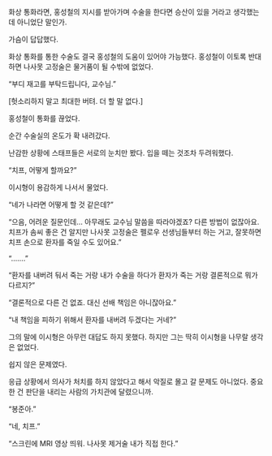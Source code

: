 화상 통화라면, 홍성철의 지시를 받아가며 수술을 한다면 승산이 있을 거라고 생각했는데 아니었단 말인가.

가슴이 답답했다.

화상 통화를 통한 수술도 결국 홍성철의 도움이 있어야 가능했다. 홍성철이 이토록 반대하면 나사못 고정술은 물거품이 될 수밖에 없었다.

“부디 재고를 부탁드립니다, 교수님.”

[헛소리하지 말고 최대한 버텨. 더 할 말 없다.]

홍성철이 통화를 끊었다.

순간 수술실의 온도가 확 내려갔다.

난감한 상황에 스태프들은 서로의 눈치만 봤다. 입을 떼는 것조차 두려워했다.

“치프, 어떻게 할까요?”

이시형이 용감하게 나서서 물었다.

“네가 나라면 어떻게 할 것 같은데?”

“으음, 어려운 질문인데… 아무래도 교수님 말씀을 따라야겠죠? 다른 방법이 없잖아요. 치프가 솜씨 좋은 건 알지만 나사못 고정술은 펠로우 선생님들부터 하는 거고, 잘못하면 치프 손으로 환자를 죽일 수도 있어요.”

“…….”

“환자를 내버려 둬서 죽는 거랑 내가 수술을 하다가 환자가 죽는 거랑 결론적으로 뭐가 다르지?”

“결론적으로 다른 건 없죠. 대신 선배 책임은 아니잖아요.”

“내 책임을 피하기 위해서 환자를 내버려 두겠다는 거네?”

그의 말에 이시형은 아무런 대답도 하지 못했다. 하지만 그는 딱히 이시형을 나무랄 생각은 없었다.

쉽지 않은 문제였다.

응급 상황에서 의사가 처치를 하지 않았다고 해서 악질로 몰고 갈 문제도 아니었다. 중요한 건 판단을 내리는 사람의 가치관에 달렸으니까.

“봉준아.”

“네, 치프.”

“스크린에 MRI 영상 띄워. 나사못 제거술 내가 직접 한다.”